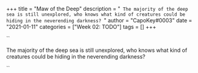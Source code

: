 +++
title = "Maw of the Deep"
description = "``  The majority of the deep sea is still unexplored, who knows what kind of creatures could be hiding in the neverending darkness?  ``"
author = "CapoKey#0003"
date = "2021-01-11"
categories = ["Week 02: TODO"]
tags = []
+++

``

The majority of the deep sea is still unexplored, who knows what kind of creatures could be hiding in the neverending darkness?

``
